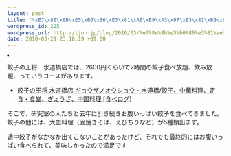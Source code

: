 ```yaml
--- 
layout: post
title: "\xE7\x8E\x8B\xE5\xB0\x86\xE3\x81\xAE\xE9\xA3\x9F\xE3\x81\xB9\xE6\x94\xBE\xE9\xA1\x8C"
wordpress_id: 225
wordpress_url: http://tjun.jp/blog/2010/03/%e7%8e%8b%e5%b0%86%e3%81%ae%e9%a3%9f%e3%81%b9%e6%94%be%e9%a1%8c/
date: 2010-03-29 23:18:19 +09:00
---
```

<a href="http://www.flickr.com/photos/taka-jun/4472703511/" title="photo sharing"><img src="http://farm5.static.flickr.com/4066/4472703511_d481d73605_m.jpg" alt="" style="border: solid 2px #000000;" /></a>
<br />

餃子の王将　水道橋店では、2600円くらいで2時間の餃子食べ放題、飲み放題、っていうコースがあります。

<ul>
	<li><a href="http://r.tabelog.com/tokyo/A1310/A131003/13011168/">餃子の王将 水道橋店 ギョウザノオウショウ - 水道橋/餃子、中華料理、定食・食堂、ぎょうざ、中国料理 [食べログ]</a></li>
</ul>



そこで、研究室の人たちと去年に引き続きお腹いっぱい餃子を食べてきました。
餃子の他には、大皿料理（固焼きそば、えびちりなど）が5種類出ます。

途中餃子がなかなか出てこないことがあったけど、それでも最終的にはお腹いっぱい食べられて、美味しかったので満足です
